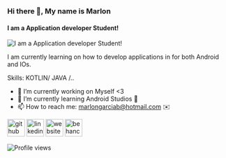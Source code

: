 ### Hi there 👋, My name is Marlon
#### I am a Application developer Student!
![I am a Application developer Student!](https://user-images.githubusercontent.com/94327966/205759467-1ec2f583-314e-432c-9a61-e4e7c440746c.png)

I am currently learning on how to develop applications in for both Android and IOs.

Skills: KOTLIN/ JAVA /..

- 🔭 I’m currently working on Myself <3  
- 🌱 I’m currently learning Android Studios 🤘 
- 📫 How to reach me: marlongarciab@hotmail.com ✉️                                                                                  


[<img src='https://cdn.jsdelivr.net/npm/simple-icons@3.0.1/icons/github.svg' alt='github' height='40'>](https://github.com/https://github.com/MarlonGarciaBermejo)  [<img src='https://cdn.jsdelivr.net/npm/simple-icons@3.0.1/icons/linkedin.svg' alt='linkedin' height='40'>](https://www.linkedin.com/in/https://www.linkedin.com/in/marlon-garcia-bermejo-29a341131//)  [<img src='https://cdn.jsdelivr.net/npm/simple-icons@3.0.1/icons/icloud.svg' alt='website' height='40'>](https://marlongarcia.myportfolio.com/)  [<img src='https://cdn.jsdelivr.net/npm/simple-icons@3.0.1/icons/behance.svg' alt='behance' height='40'>](https://www.behance.net/MarlonGarciaBermejo)  

![Profile views](https://gpvc.arturio.dev/https://github.com/MarlonGarciaBermejo)  
